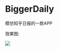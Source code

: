 # BiggerDaily
模仿知乎日报的一款APP

效果图:

![](https://github.com/newbiechen1024/BiggerDaily/blob/master/app/screenshot/complete_show.gif?raw=true)
